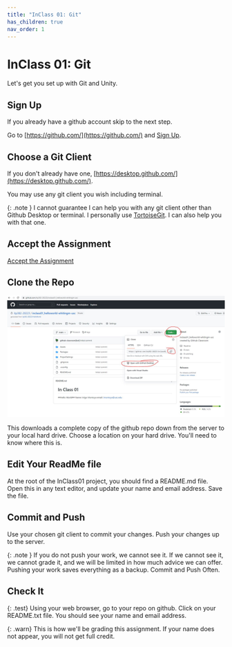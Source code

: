 ```yaml
---
title: "InClass 01: Git"
has_children: true
nav_order: 1
---
```


# InClass 01: Git

Let's get you set up with Git and Unity.

## Sign Up

If you already have a github account skip to the next step.

Go to [https://github.com/](https://github.com/) and [Sign Up](https://github.com/signup?ref_cta=Sign+up&ref_loc=header+logged+out&ref_page=%2F&source=header-home).

## Choose a Git Client

If you don't already have one, [https://desktop.github.com/](https://desktop.github.com/).

You may use any git client you wish including terminal. 

{: .note }
I cannot guarantee I can help you with any git client other than Github Desktop or terminal.
I personally use [TortoiseGit](https://tortoisegit.org/download/). I can also help you with that one.

## Accept the Assignment

[Accept the Assignment](https://classroom.github.com/a/SN5_twyi)

## Clone the Repo

![Clone The Repo](images/gitclone.jpg "Clone The Repo")

This downloads a complete copy of the github repo down from the server to your local hard drive.
Choose a location on your hard drive. You'll need to know where this is.

## Edit Your ReadMe file

At the root of the InClass01 project, you should find a README.md file.
Open this in any text editor, and update your name and email address.
Save the file.

## Commit and Push

Use your chosen git client to commit your changes.
Push your changes up to the server.

{: .note }
If you do not push your work, we cannot see it.
If we cannot see it, we cannot grade it, and we will be limited in how much advice we can offer.
Pushing your work saves everything as a backup.
Commit and Push Often.

## Check It

{: .test}
Using your web browser, go to your repo on github.
Click on your README.txt file.
You should see your name and email address.

{: .warn}
This is how we'll be grading this assignment.
If your name does not appear, you will not get full credit.




